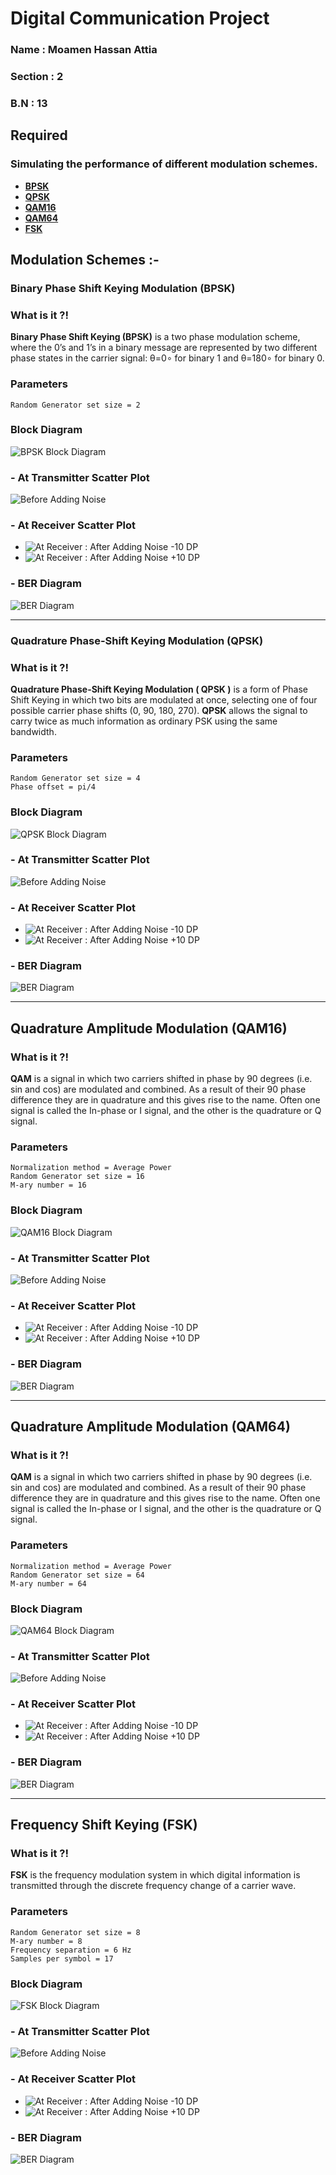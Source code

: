 # **Digital Communication Project**
### **Name** : Moamen Hassan Attia
### **Section** : 2
### **B.N** : 13

## **Required**
### Simulating the performance of different modulation schemes.
- [**BPSK**](#binary-phase-shift-keying-modulation-bpsk)
- [**QPSK**](#quadrature-phase-shift-keying-modulation-qpsk)
- [**QAM16**](#quadrature-amplitude-modulation-qam16)
- [**QAM64**](#quadrature-amplitude-modulation-qam64)
- [**FSK**](#fsk-modulation)
## **Modulation Schemes :-**
### **Binary Phase Shift Keying Modulation (BPSK)**
### What is it ?! 
**Binary Phase Shift Keying (BPSK)** is a two phase modulation scheme, where the 0’s and 1’s in a binary message are represented by two different phase states in the carrier signal: θ=0∘ for binary 1 and θ=180∘ for binary 0.

### Parameters
```
Random Generator set size = 2
```
### Block Diagram
![BPSK Block Diagram](/BPSK/Figures/BPSK-Blocks.PNG)
### - At Transmitter Scatter Plot
![Before Adding Noise](/BPSK/Figures/BeforeNoise.PNG)
### - At Receiver Scatter Plot
- ![At Receiver : After Adding Noise -10 DP](/BPSK/Figures/After-Noise--10.PNG)
- ![At Receiver : After Adding Noise +10 DP](/BPSK/Figures/After-Noise-+10.PNG)
### - BER Diagram
![BER Diagram](/BPSK/Figures/ber-vs-snr.png)
___
### **Quadrature Phase-Shift Keying Modulation (QPSK)**
### What is it ?! 
**Quadrature Phase-Shift Keying Modulation ( QPSK )** is a form of Phase Shift Keying in which two bits are modulated at once, selecting one of four possible carrier phase shifts (0, 90, 180, 270). **QPSK** allows the signal to carry twice as much information as ordinary PSK using the same bandwidth.

### Parameters
```
Random Generator set size = 4
Phase offset = pi/4
```
### Block Diagram
![QPSK Block Diagram](/QPSK/Figures/QPSK-Blocks.PNG)
### - At Transmitter Scatter Plot
![Before Adding Noise](/QPSK/Figures/BeforeNoise.PNG)
### - At Receiver Scatter Plot
- ![At Receiver : After Adding Noise -10 DP](/QPSK/Figures/AfterNoise--10.PNG)
- ![At Receiver : After Adding Noise +10 DP](/QPSK/Figures/AfterNoise-+10.PNG)
### - BER Diagram
![BER Diagram](/QPSK/Figures/SNR-VS-BER.PNG)
___
## **Quadrature Amplitude Modulation (QAM16)**
### What is it ?!
**QAM** is a signal in which two carriers shifted in phase by 90 degrees (i.e. sin and cos) are modulated and combined. As a result of their 90 phase difference they are in quadrature and this gives rise to the name. Often one signal is called the In-phase or I signal, and the other is the quadrature or Q signal. 
### Parameters
```
Normalization method = Average Power
Random Generator set size = 16
M-ary number = 16
```
### Block Diagram
![QAM16 Block Diagram](/16QAM/Figures/QAM-16-Blocks.PNG)
### - At Transmitter Scatter Plot
![Before Adding Noise](/16QAM/Figures/BeforeNoise.PNG)
### - At Receiver Scatter Plot
- ![At Receiver : After Adding Noise -10 DP](/16QAM/Figures/After-Noise--10.PNG)
- ![At Receiver : After Adding Noise +10 DP](/16QAM/Figures/After-Noise+-10.PNG)
### - BER Diagram
![BER Diagram](/16QAM/Figures/ber-vs-snr.png)
___
## **Quadrature Amplitude Modulation (QAM64)**
### What is it ?!
**QAM** is a signal in which two carriers shifted in phase by 90 degrees (i.e. sin and cos) are modulated and combined. As a result of their 90 phase difference they are in quadrature and this gives rise to the name. Often one signal is called the In-phase or I signal, and the other is the quadrature or Q signal. 
### Parameters
```
Normalization method = Average Power
Random Generator set size = 64
M-ary number = 64
```
### Block Diagram
![QAM64 Block Diagram](/64QAM/Figures/QAM64-Blocks.PNG)
### - At Transmitter Scatter Plot
![Before Adding Noise](/64QAM/Figures/BeforeNoise.PNG)
### - At Receiver Scatter Plot
- ![At Receiver : After Adding Noise -10 DP](/64QAM/Figures/QAM64-AfterNoise--10.PNG)
- ![At Receiver : After Adding Noise +10 DP](/64QAM/Figures/QAM64-AfterNoise-+10.PNG)
### - BER Diagram
![BER Diagram](/64QAM/Figures/SNR-VS-BER.PNG)
___
## **Frequency Shift Keying (FSK)**
### What is it ?!
**FSK** is the frequency modulation system in which digital information is transmitted through the discrete frequency change of a carrier wave.
### Parameters
```
Random Generator set size = 8
M-ary number = 8
Frequency separation = 6 Hz
Samples per symbol = 17
```
### Block Diagram
![FSK Block Diagram](/FSK/Figures/FSK_Blocks.PNG)
### - At Transmitter Scatter Plot
![Before Adding Noise](/FSK/Figures/BeforeNoise.PNG)
### - At Receiver Scatter Plot
- ![At Receiver : After Adding Noise -10 DP](/FSK/Figures/AfterNoise--10.PNG)
- ![At Receiver : After Adding Noise +10 DP](/FSK/Figures/AfterNoise-+10.PNG)
### - BER Diagram
![BER Diagram](/FSK/Figures/ber.PNG)
